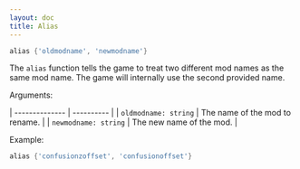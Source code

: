 ```yaml
---
layout: doc
title: Alias
---
```

```lua
alias {'oldmodname', 'newmodname'}
```
The `alias` function tells the game to treat two different mod names as the same mod name. The game will internally use the second provided name.

Arguments:

| -------------- | ---------- |
| `oldmodname: string` | The name of the mod to rename. |
| `newmodname: string` | The new name of the mod. |

Example:
```lua
alias {'confusionzoffset', 'confusionoffset'}
```
